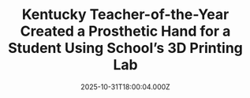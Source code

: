 ---
title: "Kentucky Teacher-of-the-Year Created a Prosthetic Hand for a Student Using School’s 3D Printing Lab"
date: 2025-10-31T18:00:04.000Z
category: Human Kindness
externalLink: "https://www.goodnewsnetwork.org/kentucky-teacher-of-the-year-created-a-prosthetic-hand-for-a-student-using-schools-3d-printing-lab/"
image: ""
excerpt: "Simply using corn-based bioplastic, a couple of screws, fishing line, and small rubber bands, an elementary school teacher turned himself into a hero. But he didn’t have to throw on a cape and mask, he only had to switch on his 3D printer. Scott Johnson, a STEA(rt)M-focused teacher at Red Cross Elementary School in Kentucky, […] The post Kentucky Teacher-of-the-Year…"
---